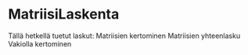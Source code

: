 # MatriisiLaskenta
Tällä hetkellä tuetut laskut:
Matriisien kertominen
Matriisien yhteenlasku
Vakiolla kertominen

